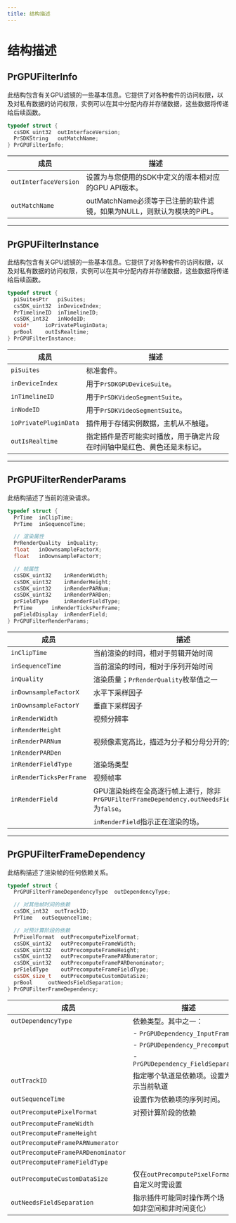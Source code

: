 ```yaml
---
title: 结构描述
---
```

# 结构描述

## PrGPUFilterInfo

此结构包含有关GPU滤镜的一些基本信息。它提供了对各种套件的访问权限，以及对私有数据的访问权限，实例可以在其中分配内存并存储数据，这些数据将传递给后续函数。

```cpp
typedef struct {
  csSDK_uint32  outInterfaceVersion;
  PrSDKString   outMatchName;
} PrGPUFilterInfo;
```

|    成员     |      描述      |
| ------------------- | ---------------------------------------------------------------------------------------------- |
| `outInterfaceVersion` | 设置为与您使用的SDK中定义的版本相对应的GPU API版本。   |
| `outMatchName`    | outMatchName必须等于已注册的软件滤镜，如果为NULL，则默认为模块的PiPL。       |

---

## PrGPUFilterInstance

此结构包含有关GPU滤镜的一些基本信息。它提供了对各种套件的访问权限，以及对私有数据的访问权限，实例可以在其中分配内存并存储数据，这些数据将传递给后续函数。

```cpp
typedef struct {
  piSuitesPtr   piSuites;
  csSDK_uint32  inDeviceIndex;
  PrTimelineID  inTimelineID;
  csSDK_int32   inNodeID;
  void*     ioPrivatePluginData;
  prBool    outIsRealtime;
} PrGPUFilterInstance;
```

|    成员     |      描述      |
| ------------------- | -------------------------------------------------------------------------------------------------------------------------------- |
| `piSuites`   | 标准套件。         |
| `inDeviceIndex`   | 用于`PrSDKGPUDeviceSuite`。         |
| `inTimelineID`    | 用于`PrSDKVideoSegmentSuite`。      |
| `inNodeID`   | 用于`PrSDKVideoSegmentSuite`。      |
| `ioPrivatePluginData` | 插件用于存储实例数据，主机从不触碰。   |
| `outIsRealtime`   | 指定插件是否可能实时播放，用于确定片段在时间轴中是红色、黄色还是未标记。    |

---

## PrGPUFilterRenderParams

此结构描述了当前的渲染请求。

```cpp
typedef struct {
  PrTime  inClipTime;
  PrTime  inSequenceTime;

  // 渲染属性
  PrRenderQuality  inQuality;
  float   inDownsampleFactorX;
  float   inDownsampleFactorY;

  // 帧属性
  csSDK_uint32    inRenderWidth;
  csSDK_uint32    inRenderHeight;
  csSDK_uint32    inRenderPARNum;
  csSDK_uint32    inRenderPARDen;
  prFieldType     inRenderFieldType;
  PrTime      inRenderTicksPerFrame;
  pmFieldDisplay  inRenderField;
} PrGPUFilterRenderParams;
```

|     成员      |         描述         |
|-----------------------|-------------------------------------------------------------------------------------------------------------------------------|
| `inClipTime`   | 当前渲染的时间，相对于剪辑开始时间   |
| `inSequenceTime`    | 当前渲染的时间，相对于序列开始时间   |
| `inQuality`    | 渲染质量；`PrRenderQuality`枚举值之一    |
| `inDownsampleFactorX`   | 水平下采样因子       |
| `inDownsampleFactorY`   | 垂直下采样因子       |
| `inRenderWidth`     | 视频分辨率    |
| `inRenderHeight`    |         |
| `inRenderPARNum`    | 视频像素宽高比，描述为分子和分母分开的分数形式。         |
| `inRenderPARDen`    |         |
| `inRenderFieldType`     | 渲染场类型    |
| `inRenderTicksPerFrame` | 视频帧率         |
| `inRenderField`     | GPU渲染始终在全高逐行帧上进行，除非`PrGPUFilterFrameDependency.outNeedsFieldSeparation`为`false`。   |
|        | `inRenderField`指示正在渲染的场。    |

---

## PrGPUFilterFrameDependency

此结构描述了渲染帧的任何依赖关系。

```cpp
typedef struct {
  PrGPUFilterFrameDependencyType  outDependencyType;

  // 对其他帧时间的依赖
  csSDK_int32  outTrackID;
  PrTime   outSequenceTime;

  // 对预计算阶段的依赖
  PrPixelFormat  outPrecomputePixelFormat;
  csSDK_uint32   outPrecomputeFrameWidth;
  csSDK_uint32   outPrecomputeFrameHeight;
  csSDK_uint32   outPrecomputeFramePARNumerator;
  csSDK_uint32   outPrecomputeFramePARDenominator;
  prFieldType    outPrecomputeFrameFieldType;
  csSDK_size_t   outPrecomputeCustomDataSize;
  prBool     outNeedsFieldSeparation;
} PrGPUFilterFrameDependency;
```

|       成员   |     描述      |
|-----------------------------------|---------------------------------------------------------------------------------------------|
| `outDependencyType`   | 依赖类型。其中之一：       |
|      | - `PrGPUDependency_InputFrame`      |
|      | - `PrGPUDependency_Precompute`      |
|      | - `PrGPUDependency_FieldSeparation`     |
| `outTrackID`      | 指定哪个轨道是依赖项。设置为0表示当前轨道   |
| `outSequenceTime`     | 设置作为依赖项的序列时间。   |
| `outPrecomputePixelFormat`     | 对预计算阶段的依赖         |
| `outPrecomputeFrameWidth`      |    |
| `outPrecomputeFrameHeight`     |    |
| `outPrecomputeFramePARNumerator`   |    |
| `outPrecomputeFramePARDenominator` |    |
| `outPrecomputeFrameFieldType`      |    |
| `outPrecomputeCustomDataSize`      | 仅在`outPrecomputePixelFormat`为自定义时需设置       |
| `outNeedsFieldSeparation`      | 指示插件可能同时操作两个场（例如非空间和非时间变化）     |

